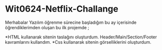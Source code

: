 # Wit0624-Netflix-Challange

Merhabalar
Yazılım öğrenme sürecine başladığım bu ay içerisinde öğrendiklerimden oluşan bu ilk projemde ;

*HTML kullanarak sitenin taslağını oluşturdum. Header/Main/Section/Footer kavramlarını kullandım.
*Css kullanarak sitenin görselliklerini oluşturdum.
